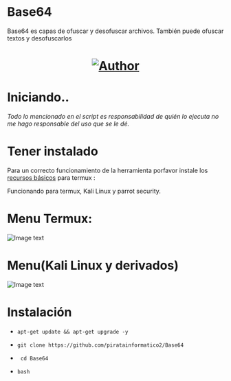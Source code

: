 # Base64
Base64 es capas de ofuscar y desofuscar archivos. También puede ofuscar textos y desofuscarlos
 
<h1 align="center"><a href="https://github.com/piratainformatico2"><img title="Author" src="https://img.shields.io/badge/Author-⍣᭕ᬁ᭖sharkcode᭖᭕ᬁ⍣-svg?style=for-the-badge&logo=github"></a></h1>

# Iniciando..
_Todo lo mencionado en el script es responsabilidad de quién lo ejecuta no me hago responsable del uso que se le dé._

# Tener instalado

Para un correcto funcionamiento de la herramienta porfavor instale los [recursos básicos](https://github.com/Juliocj7/UtilsCj7) para termux :

Funcionando para termux, Kali Linux y parrot security.

# Menu Termux:
![Image text](https://github.com/piratainformatico2/Base64/blob/main/Images/Screenshot_20210916-153423.png)

# Menu(Kali Linux y derivados)
![Image text](https://github.com/piratainformatico2/Base64/blob/main/Images/IMG-20210915-WA0145~2.jpg)

# Instalación

* ` apt-get update && apt-get upgrade -y `

* ` git clone https://github.com/piratainformatico2/Base64 `
* ` cd Base64`
* ` bash `
